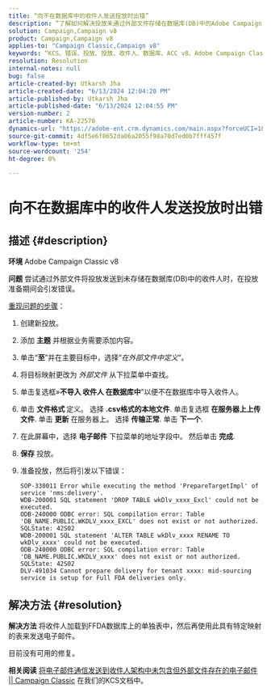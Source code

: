 ```yaml
---
title: “向不在数据库中的收件人发送投放时出错”
description: “了解如何解决投放未通过外部文件存储在数据库(DB)中的Adobe Campaign Classic v8问题。”
solution: Campaign,Campaign v8
product: Campaign,Campaign v8
applies-to: "Campaign Classic,Campaign v8"
keywords: “KCS、错误、投放、投放、收件人、数据库、ACC v8、Adobe Campaign Classic v8”
resolution: Resolution
internal-notes: null
bug: false
article-created-by: Utkarsh Jha
article-created-date: "6/13/2024 12:04:20 PM"
article-published-by: Utkarsh Jha
article-published-date: "6/13/2024 12:04:55 PM"
version-number: 2
article-number: KA-22570
dynamics-url: "https://adobe-ent.crm.dynamics.com/main.aspx?forceUCI=1&pagetype=entityrecord&etn=knowledgearticle&id=59c97510-7d29-ef11-840a-00224808decd"
source-git-commit: 4df5e6f8652da06a2055f98a70d7ed0b7fff457f
workflow-type: tm+mt
source-wordcount: '254'
ht-degree: 0%

---
```


# 向不在数据库中的收件人发送投放时出错

## 描述 {#description}


<b>环境</b>
Adobe Campaign Classic v8

<b>问题</b>
尝试通过外部文件将投放发送到未存储在数据库(DB)中的收件人时，在投放准备期间会引发错误。

<u>重现问题的步骤</u>：

1. 创建新投放。
2. 添加 <b>主题</b> 并根据业务需要添加内容。
3. 单击“<b>至</b>”并在主要目标中，选择“*在外部文件中定义*“。
4. 将目标映射更改为 *外部文件* 从下拉菜单中查找。
5. 单击复选框»<b>不导入 </b><b>收件人</b><b> 在数据库中</b>”以便不在数据库中导入收件人。
6. 单击 <b>文件格式 </b>定义。 选择 <b>.csv格式的本地文件</b>. 单击复选框 <b>在服务器上上传文件</b>. 单击 <b>更新</b> 在服务器上。 选择 <b>传输正常</b>. 单击 <b>下一个</b>.
7. 在此屏幕中，选择 <b>电子邮件</b> 下拉菜单的地址字段中。 然后单击 <b>完成</b>.
8. <b>保存</b> 投放。
9. 准备投放，然后将引发以下错误：




   ```
   SOP-330011 Error while executing the method 'PrepareTargetImpl' of service 'nms:delivery'.
   WDB-200001 SQL statement 'DROP TABLE wkDlv_xxxx_Excl' could not be executed.
   ODB-240000 ODBC error: SQL compilation error: Table 'DB_NAME.PUBLIC.WKDLV_xxxx_EXCL' does not exist or not authorized. SQLState: 42S02
   WDB-200001 SQL statement 'ALTER TABLE wkDlv_xxxx RENAME TO wkDlv_xxxx' could not be executed.
   ODB-240000 ODBC error: SQL compilation error: Table 'DB_NAME.PUBLIC.WKDLV_xxxx' does not exist or not authorized. SQLState: 42S02
   DLV-491034 Cannot prepare delivery for tenant xxxx: mid-sourcing service is setup for Full FDA deliveries only.
   ```



## 解决方法 {#resolution}


<b>解决方法</b>
将收件人加载到FFDA数据库上的单独表中，然后再使用此具有特定映射的表来发送电子邮件。

目前没有可用的修复。

<b>相关阅读</b>
[将电子邮件通信发送到收件人架构中未包含但外部文件存在的电子邮件 || Campaign Classic](https://experienceleague.adobe.com/docs/experience-cloud-kcs/kbarticles/KA-15917.html) 在我们的KCS文档中。
